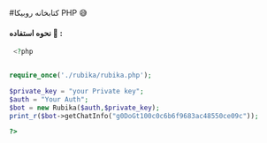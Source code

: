 
#کتابخانه روبیکا PHP 😅


#### نحوه استفاده 🎊 :
```php
 <?php 


require_once('./rubika/rubika.php');

$private_key = "your Private key";
$auth = "Your Auth";
$bot = new Rubika($auth,$private_key);
print_r($bot->getChatInfo("g0DoGt100c0c6b6f9683ac48550ce09c"));

?>
```
